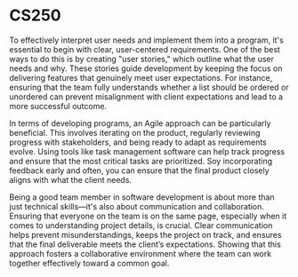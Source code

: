 # CS250
To effectively interpret user needs and implement them into a program, it's essential to begin with clear, user-centered requirements. One of the best ways to do this is by creating "user stories," which outline what the user needs and why. These stories guide development by keeping the focus on delivering features that genuinely meet user expectations. For instance, ensuring that the team fully understands whether a list should be ordered or unordered can prevent misalignment with client expectations and lead to a more successful outcome.

In terms of developing programs, an Agile approach can be particularly beneficial. This involves iterating on the product, regularly reviewing progress with stakeholders, and being ready to adapt as requirements evolve. Using tools like task management software can help track progress and ensure that the most critical tasks are prioritized. Soy incorporating feedback early and often, you can ensure that the final product closely aligns with what the client needs.

Being a good team member in software development is about more than just technical skills—it's also about communication and collaboration. Ensuring that everyone on the team is on the same page, especially when it comes to understanding project details, is crucial. Clear communication helps prevent misunderstandings, keeps the project on track, and ensures that the final deliverable meets the client’s expectations. Showing that this approach fosters a collaborative environment where the team can work together effectively toward a common goal.

